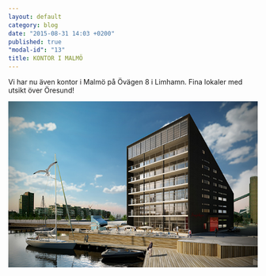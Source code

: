 ```yaml
---
layout: default
category: blog
date: "2015-08-31 14:03 +0200"
published: true
"modal-id": "13"
title: KONTOR I MALMÖ
---
```


Vi har nu även kontor i Malmö på Övägen 8 i Limhamn. Fina lokaler med utsikt över Öresund!

<img src="media/Cam10_day_2.jpg" alt="office in malmö" class="img-responsive img-centered" />